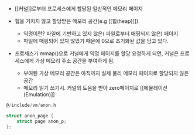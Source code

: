 -  [[커널]]로부터 프로세스에게 할당된 일반적인 메모리 페이지
- 힙을 거치지 않고 할당받은 메모리 공간(e.g [[힙(heap)]])
    - 익명이란? 파일에 기반하고 있지 않은( 파일로부터 매핑되지 않은) 페이지
    - 파일에 매핑되어 있지 않았기 때문에 0으로 초기화된 값을 담고 있다.  
        
- 프로세스가 mmap()으로 커널에게 익명 페이지를 할당 요청하게 되면, 커널은 프로세스에게 가상 메모리 주소 공간을 부여하게 됨.
    - 부여된 가상 메모리 공간은 아직까지 실제 물리 메모리 페이지로 할당되지 않은 공간
    - 메모리 읽기 쓰기시. 커널의 도움을 받아 zero페이지로 [[에뮬레이션 (Emulation)]]

``` C
@/include/vm/anon.h

struct anon_page {
    struct page anon_p;
};
```


